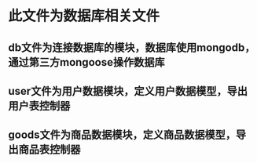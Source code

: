 # 此文件为数据库相关文件

## db文件为连接数据库的模块，数据库使用mongodb，通过第三方mongoose操作数据库
## user文件为用户数据模块，定义用户数据模型，导出用户表控制器
## goods文件为商品数据模块，定义商品数据模型，导出商品表控制器